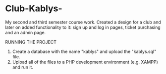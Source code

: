 # Club-Kablys-
My second and third semester course work. Created a design for a club and later on added functionality to it: sign up and log in pages, ticket purchasing and an admin page.

RUNNING THE PROJECT
1. Create a database with the name "kablys" and upload the "kablys.sql" file.
2. Upload all of the files to a PHP development environment (e.g. XAMPP) and run it. 
